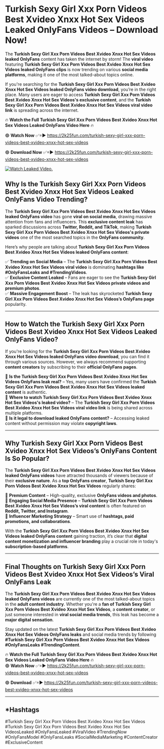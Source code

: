 # Turkish Sexy Girl Xxx Porn Videos Best Xvideo Xnxx Hot Sex Videos Leaked OnlyFans Videos – Download Now!

The **Turkish Sexy Girl Xxx Porn Videos Best Xvideo Xnxx Hot Sex Videos leaked OnlyFans** content has taken the internet by storm! The **viral video** featuring **Turkish Sexy Girl Xxx Porn Videos Best Xvideo Xnxx Hot Sex Videos leaked OnlyFans clips** is now trending on various **social media platforms**, making it one of the most talked-about topics online.  

If you're searching for the **Turkish Sexy Girl Xxx Porn Videos Best Xvideo Xnxx Hot Sex Videos leaked OnlyFans video download**, you’re in the right place. Many users are eager to access **Turkish Sexy Girl Xxx Porn Videos Best Xvideo Xnxx Hot Sex Videos's exclusive content**, and the **Turkish Sexy Girl Xxx Porn Videos Best Xvideo Xnxx Hot Sex Videos viral video link** is spreading across the internet.  

🔥 **Watch the Full Turkish Sexy Girl Xxx Porn Videos Best Xvideo Xnxx Hot Sex Videos Leaked OnlyFans Video Here** 🔥  

🟢 **Watch Now** ✅=► https://2k25fun.com/turkish-sexy-girl-xxx-porn-videos-best-xvideo-xnxx-hot-sex-videos

🟢 **Download Now** ✅=► https://2k25fun.com/turkish-sexy-girl-xxx-porn-videos-best-xvideo-xnxx-hot-sex-videos

[![Watch Leaked Video.](https://miro.medium.com/v2/resize:fit:828/format:webp/1*cilzJN44JGOrTw9NJCrNHA.gif "Watch Leaked Video")](https://2k25fun.com/turkish-sexy-girl-xxx-porn-videos-best-xvideo-xnxx-hot-sex-videos)

## **Why Is the Turkish Sexy Girl Xxx Porn Videos Best Xvideo Xnxx Hot Sex Videos Leaked OnlyFans Video Trending?**  

The **Turkish Sexy Girl Xxx Porn Videos Best Xvideo Xnxx Hot Sex Videos leaked OnlyFans video** has gone **viral on social media**, drawing massive attention from fans and influencers. This **exclusive content leak** has sparked discussions across **Twitter, Reddit, and TikTok**, making **Turkish Sexy Girl Xxx Porn Videos Best Xvideo Xnxx Hot Sex Videos's private videos** one of the most searched topics in the **OnlyFans community**.  

Here’s why people are talking about **Turkish Sexy Girl Xxx Porn Videos Best Xvideo Xnxx Hot Sex Videos leaked OnlyFans content**:  

✅ **Trending on Social Media** – The **Turkish Sexy Girl Xxx Porn Videos Best Xvideo Xnxx Hot Sex Videos viral video** is dominating **hashtags like #OnlyFansLeaks and #TrendingVideos**.  
✅ **Exclusive Content Leaked** – Fans are eager to see the **Turkish Sexy Girl Xxx Porn Videos Best Xvideo Xnxx Hot Sex Videos private videos and premium photos**.  
✅ **Massive Engagement Boost** – The leak has skyrocketed **Turkish Sexy Girl Xxx Porn Videos Best Xvideo Xnxx Hot Sex Videos’s OnlyFans page** popularity.  

---

## **How to Watch the Turkish Sexy Girl Xxx Porn Videos Best Xvideo Xnxx Hot Sex Videos Leaked OnlyFans Video?**  

If you're looking for the **Turkish Sexy Girl Xxx Porn Videos Best Xvideo Xnxx Hot Sex Videos leaked OnlyFans video download**, you can find it through various sources. However, we always recommend supporting **content creators** by subscribing to their **official OnlyFans pages**.  

🔹 **Is the Turkish Sexy Girl Xxx Porn Videos Best Xvideo Xnxx Hot Sex Videos OnlyFans leak real?** – Yes, many users have confirmed the **Turkish Sexy Girl Xxx Porn Videos Best Xvideo Xnxx Hot Sex Videos leaked content** is authentic.  
🔹 **Where to watch Turkish Sexy Girl Xxx Porn Videos Best Xvideo Xnxx Hot Sex Videos's leaked video?** – The **Turkish Sexy Girl Xxx Porn Videos Best Xvideo Xnxx Hot Sex Videos viral video link** is being shared across multiple platforms.  
🔹 **Is it legal to download leaked OnlyFans content?** – Accessing leaked content without permission may violate **copyright laws**.  

---

## **Why Turkish Sexy Girl Xxx Porn Videos Best Xvideo Xnxx Hot Sex Videos’s OnlyFans Content Is So Popular?**  

The **Turkish Sexy Girl Xxx Porn Videos Best Xvideo Xnxx Hot Sex Videos leaked OnlyFans videos** have attracted thousands of viewers because of their **exclusive nature**. As a **top OnlyFans creator**, **Turkish Sexy Girl Xxx Porn Videos Best Xvideo Xnxx Hot Sex Videos** regularly shares:  

📌 **Premium Content** – High-quality, exclusive **OnlyFans videos and photos**.  
📌 **Engaging Social Media Presence** – **Turkish Sexy Girl Xxx Porn Videos Best Xvideo Xnxx Hot Sex Videos’s viral content** is often featured on **Reddit, Twitter, and Instagram**.  
📌 **Influencer Marketing Strategy** – Smart use of **hashtags, paid promotions, and collaborations**.  

With the **Turkish Sexy Girl Xxx Porn Videos Best Xvideo Xnxx Hot Sex Videos leaked OnlyFans content** gaining traction, it’s clear that **digital content monetization and influencer branding** play a crucial role in today's **subscription-based platforms**.  

---

## **Final Thoughts on Turkish Sexy Girl Xxx Porn Videos Best Xvideo Xnxx Hot Sex Videos’s Viral OnlyFans Leak**  

The **Turkish Sexy Girl Xxx Porn Videos Best Xvideo Xnxx Hot Sex Videos leaked OnlyFans videos** are currently one of the most talked-about topics in the **adult content industry**. Whether you're a **fan of Turkish Sexy Girl Xxx Porn Videos Best Xvideo Xnxx Hot Sex Videos**, a **content creator**, or just someone interested in **viral social media trends**, this leak has become a **major digital sensation**.  

Stay updated on the latest **Turkish Sexy Girl Xxx Porn Videos Best Xvideo Xnxx Hot Sex Videos OnlyFans leaks** and social media trends by following **#Turkish Sexy Girl Xxx Porn Videos Best Xvideo Xnxx Hot Sex Videos #OnlyFansLeaks #TrendingContent**.  

🔥 **Watch the Full Turkish Sexy Girl Xxx Porn Videos Best Xvideo Xnxx Hot Sex Videos Leaked OnlyFans Video Here** 🔥  
🟢 **Watch Now** ✅=► https://2k25fun.com/turkish-sexy-girl-xxx-porn-videos-best-xvideo-xnxx-hot-sex-videos

🟢 **Download** ✅=► https://2k25fun.com/turkish-sexy-girl-xxx-porn-videos-best-xvideo-xnxx-hot-sex-videos

---

## *Hashtags
#Turkish Sexy Girl Xxx Porn Videos Best Xvideo Xnxx Hot Sex Videos #Turkish Sexy Girl Xxx Porn Videos Best Xvideo Xnxx Hot Sex VideosLeaked #OnlyFansLeaked #ViralVideo #TrendingNow #OnlyFansModel #OnlyFansLeaks #SocialMediaMarketing #ContentCreator #ExclusiveContent  